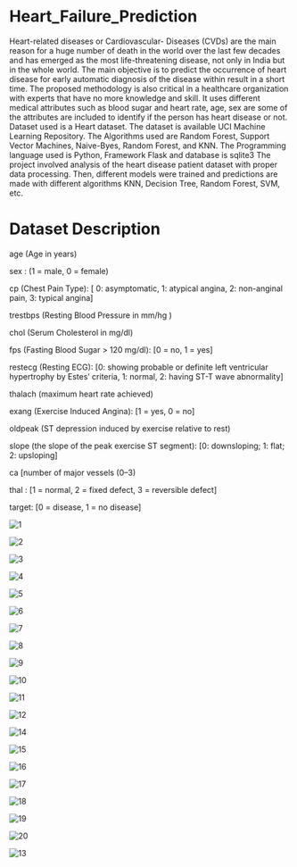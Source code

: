 # Heart_Failure_Prediction
Heart-related diseases or Cardiovascular- Diseases (CVDs) are the main reason for a huge number of death in the  world over the last few decades and has emerged as the most life-threatening disease, not only in India but in the  whole world.
The main objective is to predict the occurrence of heart disease for early automatic diagnosis of the disease within result in a short time. The proposed methodology is also critical in a healthcare organization with experts that have no more knowledge and skill. It uses different medical attributes such as blood sugar and heart rate, age, sex are some of the attributes are included to identify if the person has heart disease or not.
Dataset used is a Heart dataset. The dataset is available UCI Machine Learning Repository. The Algorithms used are Random Forest, Support Vector Machines, Naive-Byes, Random Forest, and KNN. The Programming language used is Python, Framework Flask and database is sqlite3
The project involved analysis of the heart disease patient dataset with proper data processing. Then, different models were trained and predictions are made with different algorithms KNN, Decision Tree, Random Forest, SVM, etc.
# Dataset Description
age (Age in years)

sex : (1 = male, 0 = female)

cp (Chest Pain Type): [ 0: asymptomatic, 1: atypical angina, 2: non-anginal pain, 3: typical angina]

trestbps (Resting Blood Pressure in mm/hg )

chol (Serum Cholesterol in mg/dl)

fps (Fasting Blood Sugar > 120 mg/dl): [0 = no, 1 = yes]

restecg (Resting ECG): [0: showing probable or definite left ventricular hypertrophy by Estes’ criteria, 1: normal, 2: having ST-T wave abnormality]

thalach (maximum heart rate achieved)

exang (Exercise Induced Angina): [1 = yes, 0 = no]

oldpeak (ST depression induced by exercise relative to rest)

slope (the slope of the peak exercise ST segment): [0: downsloping; 1: flat; 2: upsloping]

ca [number of major vessels (0–3)

thal : [1 = normal, 2 = fixed defect, 3 = reversible defect]

target: [0 = disease, 1 = no disease]

![1](https://user-images.githubusercontent.com/64628178/177004217-80b43417-488a-482b-9a1a-6fc9cc90eff8.PNG)

![2](https://user-images.githubusercontent.com/64628178/177004229-cbbeb027-2072-462b-952f-e4cfca8e1812.jpg)

![3](https://user-images.githubusercontent.com/64628178/177004234-a7a11fb7-0ac5-43f1-8281-26c65b280dd2.jpg)

![4](https://user-images.githubusercontent.com/64628178/177004249-420b9ce4-12d5-455d-a2ab-f5ae38232e74.jpg)


![5](https://user-images.githubusercontent.com/64628178/177004254-569d8575-5aad-49c9-a2f3-23e5e5a1a1ea.PNG)

![6](https://user-images.githubusercontent.com/64628178/177004261-6ed3e046-8178-44cd-9dd1-6d73bdb75abd.PNG)

![7](https://user-images.githubusercontent.com/64628178/177004267-b2d8541e-3c42-4c4e-9b27-24b134872575.PNG)


![8](https://user-images.githubusercontent.com/64628178/177004274-534c6c0a-c8b6-4852-bf98-cf56fdff991c.PNG)

![9](https://user-images.githubusercontent.com/64628178/177004276-879cd512-a832-4308-af5b-54468369eb1c.PNG)

![10](https://user-images.githubusercontent.com/64628178/177004279-d23a43fe-22fb-4fe5-b4b7-fccd45ffeafd.PNG)


![11](https://user-images.githubusercontent.com/64628178/177004285-0740b253-f71c-4f90-96d6-c11d196201c8.PNG)

![12](https://user-images.githubusercontent.com/64628178/177004289-56e560c4-fb69-4b8a-9cf0-c6ca91ebbddf.PNG)

![14](https://user-images.githubusercontent.com/64628178/177004294-47ecba57-e618-4c5b-af85-096febff0984.PNG)

![15](https://user-images.githubusercontent.com/64628178/177004296-74731498-ca97-4412-8867-6657bb1df5d8.jpg)

![16](https://user-images.githubusercontent.com/64628178/177004297-d4093545-d722-437b-8e31-f86b4746bccd.jpg)

![17](https://user-images.githubusercontent.com/64628178/177004298-db015a84-f628-4f79-9d8d-56da159e9efd.PNG)

![18](https://user-images.githubusercontent.com/64628178/177004299-ad587eaf-dc8a-477c-93f9-8f2827053109.PNG)

![19](https://user-images.githubusercontent.com/64628178/177004302-b0bf023e-b792-48fe-a7e2-dc6d5c2399c0.PNG)

![20](https://user-images.githubusercontent.com/64628178/177004303-54a99c4c-87f2-4556-a477-e6af783c308f.PNG)

![13](https://user-images.githubusercontent.com/64628178/177004304-413a4fe0-a089-4c08-b08e-d06f4cfbb8f7.PNG)
